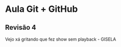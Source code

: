 <!DOCTYPE html>
<html lang="pt-br">
<head>
    <meta charset="UTF-8">
    <title>Aula Git + GitHub</title>
  </head>
  <body>
    <h1>Aula Git + GitHub</h1>
    <h2>Revisão 4</h2>
    <p>Vejo xá gritando que fez show sem playback - GISELA</p>
  </body>
  </html>
